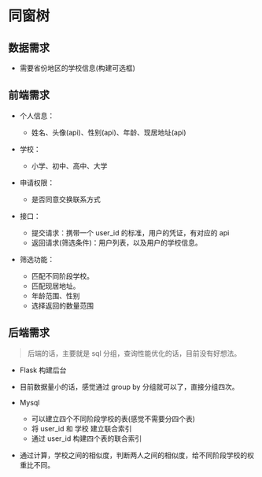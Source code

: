 # 同窗树

## 数据需求

* 需要省份地区的学校信息(构建可选框)

## 前端需求

* 个人信息：

	* 姓名、头像(api)、性别(api)、年龄、现居地址(api)

* 学校：

	* 小学、初中、高中、大学

* 申请权限：

	* 是否同意交换联系方式

* 接口：

	* 提交请求：携带一个 user_id 的标准，用户的凭证，有对应的 api
	* 返回请求(筛选条件)：用户列表，以及用户的学校信息。

* 筛选功能：

	* 匹配不同阶段学校。
	* 匹配现居地址。
	* 年龄范围、性别
	* 选择返回的数量范围

	

## 后端需求

> 后端的话，主要就是 sql 分组，查询性能优化的话，目前没有好想法。

* Flask 构建后台

* 目前数据量小的话，感觉通过 group by 分组就可以了，直接分组四次。

* Mysql

	* 可以建立四个不同阶段学校的表(感觉不需要分四个表)
	* 将 user_id 和 学校 建立联合索引
	* 通过 user_id 构建四个表的联合索引

* 通过计算，学校之间的相似度，判断两人之间的相似度，给不同阶段学校的权重比不同。

	